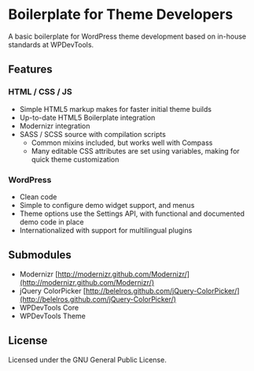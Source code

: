 # Boilerplate for Theme Developers

A basic boilerplate for WordPress theme development based on in-house standards at WPDevTools.

## Features

### HTML / CSS / JS
* Simple HTML5 markup makes for faster initial theme builds
* Up-to-date HTML5 Boilerplate integration
* Modernizr integration
* SASS / SCSS source with compilation scripts
    * Common mixins included, but works well with Compass
    * Many editable CSS attributes are set using variables, making for quick theme customization

### WordPress
* Clean code
* Simple to configure demo widget support, and menus
* Theme options use the Settings API, with functional and documented demo code in place
* Internationalized with support for multilingual plugins

## Submodules
* Modernizr [http://modernizr.github.com/Modernizr/](http://modernizr.github.com/Modernizr/)
* jQuery ColorPicker [http://belelros.github.com/jQuery-ColorPicker/](http://belelros.github.com/jQuery-ColorPicker/)
* WPDevTools Core
* WPDevTools Theme

## License

Licensed under the GNU General Public License.